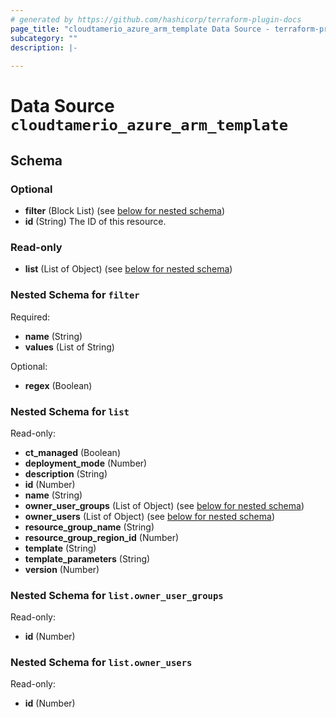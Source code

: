 ```yaml
---
# generated by https://github.com/hashicorp/terraform-plugin-docs
page_title: "cloudtamerio_azure_arm_template Data Source - terraform-provider-cloudtamerio"
subcategory: ""
description: |-
  
---
```


# Data Source `cloudtamerio_azure_arm_template`





<!-- schema generated by tfplugindocs -->
## Schema

### Optional

- **filter** (Block List) (see [below for nested schema](#nestedblock--filter))
- **id** (String) The ID of this resource.

### Read-only

- **list** (List of Object) (see [below for nested schema](#nestedatt--list))

<a id="nestedblock--filter"></a>
### Nested Schema for `filter`

Required:

- **name** (String)
- **values** (List of String)

Optional:

- **regex** (Boolean)


<a id="nestedatt--list"></a>
### Nested Schema for `list`

Read-only:

- **ct_managed** (Boolean)
- **deployment_mode** (Number)
- **description** (String)
- **id** (Number)
- **name** (String)
- **owner_user_groups** (List of Object) (see [below for nested schema](#nestedobjatt--list--owner_user_groups))
- **owner_users** (List of Object) (see [below for nested schema](#nestedobjatt--list--owner_users))
- **resource_group_name** (String)
- **resource_group_region_id** (Number)
- **template** (String)
- **template_parameters** (String)
- **version** (Number)

<a id="nestedobjatt--list--owner_user_groups"></a>
### Nested Schema for `list.owner_user_groups`

Read-only:

- **id** (Number)


<a id="nestedobjatt--list--owner_users"></a>
### Nested Schema for `list.owner_users`

Read-only:

- **id** (Number)


